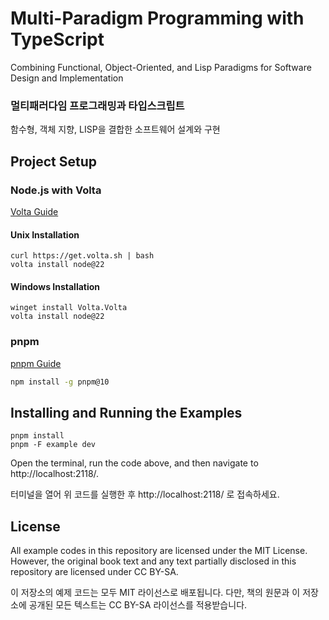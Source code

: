 # Multi-Paradigm Programming with TypeScript

Combining Functional, Object-Oriented, and Lisp Paradigms for Software Design and Implementation

### 멀티패러다임 프로그래밍과 타입스크립트

함수형, 객체 지향, LISP을 결합한 소프트웨어 설계와 구현

## Project Setup

### Node.js with Volta

[Volta Guide](https://docs.volta.sh/guide/getting-started)

#### Unix Installation

```shell
curl https://get.volta.sh | bash
volta install node@22
```

#### Windows Installation

```shell
winget install Volta.Volta
volta install node@22
```

### pnpm

[pnpm Guide](https://docs.volta.sh/guide/getting-started)

```bash
npm install -g pnpm@10
```

## Installing and Running the Examples

```
pnpm install
pnpm -F example dev
```

Open the terminal, run the code above, and then navigate to http://localhost:2118/.

터미널을 열어 위 코드를 실행한 후 http://localhost:2118/ 로 접속하세요.

## License

All example codes in this repository are licensed under the MIT License.
However, the original book text and any text partially disclosed in this repository are licensed under CC BY-SA.

이 저장소의 예제 코드는 모두 MIT 라이선스로 배포됩니다.
다만, 책의 원문과 이 저장소에 공개된 모든 텍스트는 CC BY-SA 라이선스를 적용받습니다.